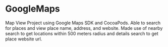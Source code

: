 # GoogleMaps
Map View Project using Google Maps SDK and CocoaPods. Able to search for places and view place name, address, and website.
Made use of nearby search to get locations within 500 meters radius and details search to get place website url.

